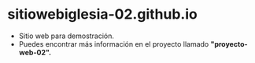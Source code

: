 # sitiowebiglesia-02.github.io

- Sitio web para demostración.
- Puedes encontrar más información en el proyecto llamado **"proyecto-web-02".**
